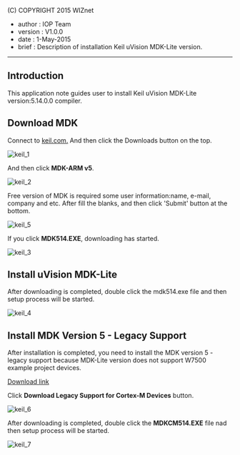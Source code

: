 
(C) COPYRIGHT 2015 WIZnet
  * author : IOP Team
  * version : V1.0.0
  * date : 1-May-2015
  * brief : Description of installation Keil uVision MDK-Lite version.
---
## Introduction
This application note guides user to install Keil uVision MDK-Lite version:5.14.0.0 compiler.
## Download MDK
Connect to [keil.com.](http://www.keil.com/) And then click the Downloads button on the top.

![keil_1](../img/keil_1.jpg)

And then click **MDK-ARM v5**.

![keil_2](../img/keil_2.jpg)

Free version of MDK is required some user information:name, e-mail, company and etc. After fill the blanks, and then click 'Submit' button at the bottom.

![keil_5](../img/keil_5.jpg)

If you click **MDK514.EXE**, downloading has started.

![keil_3](../img/keil_3.jpg)

## Install uVision MDK-Lite

After downloading is completed, double click the mdk514.exe file and then setup process will be started.

![keil_4](../img/keil_4.jpg)

## Install MDK Version 5 - Legacy Support

After installation is completed, you need to install the MDK version 5 - legacy support because MDK-Lite version does not support W7500 example project devices.

[Download link](http://www2.keil.com/mdk5/legacy/)

Click **Download Legacy Support for Cortex-M Devices** button.

![keil_6](../img/keil_6.jpg)

After downloading is completed, double click the **MDKCM514.EXE** file nad then setup process will be started.

![keil_7](../img/keil_7.jpg)

